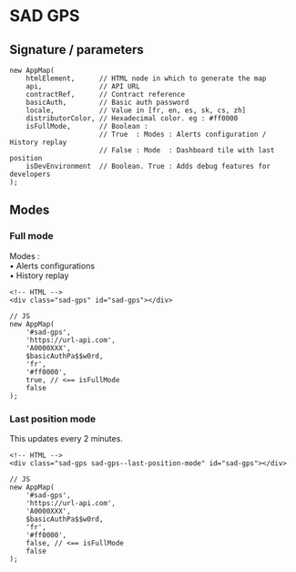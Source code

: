 # SAD GPS

## Signature / parameters
```
new AppMap(
    htmlElement,      // HTML node in which to generate the map
    api,              // API URL
    contractRef,      // Contract reference
    basicAuth,        // Basic auth password
    locale,           // Value in [fr, en, es, sk, cs, zh]
    distributorColor, // Hexadecimal color. eg : #ff0000
    isFullMode,       // Boolean : 
                      // True  : Modes : Alerts configuration / History replay
                      // False : Mode  : Dashboard tile with last position
    isDevEnvironment  // Boolean. True : Adds debug features for developers
);
```

## Modes

### Full mode
Modes :   
• Alerts configurations  
• History replay
```
<!-- HTML -->
<div class="sad-gps" id="sad-gps"></div>
```
```
// JS
new AppMap(
    '#sad-gps',
    'https://url-api.com',
    'A0000XXX',
    $basicAuthPa$$w0rd,
    'fr',
    '#ff0000',
    true, // <== isFullMode
    false
);
```

### Last position mode
This updates every 2 minutes.

```
<!-- HTML -->
<div class="sad-gps sad-gps--last-position-mode" id="sad-gps"></div>
```
```
// JS
new AppMap(
    '#sad-gps',
    'https://url-api.com',
    'A0000XXX',
    $basicAuthPa$$w0rd,
    'fr',
    '#ff0000',
    false, // <== isFullMode
    false
);
```